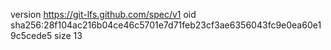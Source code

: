 version https://git-lfs.github.com/spec/v1
oid sha256:28f104ac216b04ce46c5701e7d71feb23cf3ae6356043fc9e0ea60e19c5cede5
size 13
